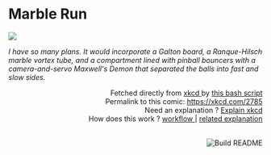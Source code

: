 # <b>Marble Run</b>

[![](https://imgs.xkcd.com/comics/marble_run.png)](https://xkcd.com/2785)

<i>I have so many plans. It would incorporate a Galton board, a Ranque-Hilsch marble vortex tube, and a compartment lined with pinball bouncers with a camera-and-servo Maxwell&#39;s Demon that separated the balls into fast and slow sides.</i>

<div align="right">
  Fetched directly from
  <a href="https://xkcd.com">
    xkcd
  </a>
  by
  <a href="https://github.com/Vanille-N/Vanille-N/blob/master/fetch">
    this bash script
  </a>
</div>
<div align="right">
  Permalink to this comic:
  <a href="https://xkcd.com/2785">
    https://xkcd.com/2785
  </a>
</div>
<div align="right">
  Need an explanation ?
  <a href="https://www.explainxkcd.com/wiki/index.php/2785">
    Explain xkcd
  </a>
</div>
<div align="right">
  How does this work ?
  <a href="https://github.com/Vanille-N/Vanille-N/blob/master/.github/workflows/build.yml">
    workflow
  </a>
  |
  <a href="https://simonwillison.net/2020/Jul/10/self-updating-profile-readme/">
    related explanation
  </a>
</div><br>

<a href="https://github.com/Vanille-N/Vanille-N/actions"><img src="https://github.com/Vanille-N/Vanille-N/workflows/Build%20README/badge.svg" align="right" alt="Build README"></a>
